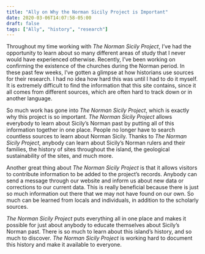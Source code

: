 ```yaml
---
title: "Ally on Why the Norman Sicily Project is Important"
date: 2020-03-06T14:07:58-05:00
draft: false
tags: ["Ally", "history", "research"]
---
```


Throughout my time working with *The Norman Sicily Project*, I’ve had the opportunity to
learn about so many different areas of study that I never would have experienced
otherwise. Recently, I’ve been working on confirming the existence of the churches
during the Norman period. In these past few weeks, I’ve gotten a glimpse at how
historians use sources for their research. I had no idea how hard this was until I had to
do it myself. It is extremely difficult to find the information that this site contains, since it
all comes from different sources, which are often hard to track down or in another
language.

So much work has gone into *The Norman Sicily Project*, which is exactly why this
project is so important. *The Norman Sicily Project* allows everybody to learn about
Sicily’s Norman past by putting all of this information together in one place. People no
longer have to search countless sources to learn about Norman Sicily. Thanks to *The
Norman Sicily Project*, anybody can learn about Sicily’s Norman rulers and their
families, the history of sites throughout the island, the geological sustainability of the
sites, and much more.

Another great thing about *The Norman Sicily Project* is that it allows visitors to
contribute information to be added to the project’s records. Anybody can send a
message through our website and inform us about new data or corrections to our
current data. This is really beneficial because there is just so much information out there
that we may not have found on our own. So much can be learned from locals and
individuals, in addition to the scholarly sources.

*The Norman Sicily Project* puts everything all in one place and makes it possible for just
about anybody to educate themselves about Sicily’s Norman past. There is so much to
learn about this island’s history, and so much to discover. *The Norman Sicily Project* is
working hard to document this history and make it available to everyone.